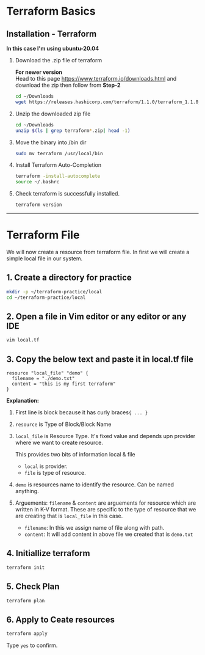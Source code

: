 # Terraform Basics

## Installation - Terraform

**In this case I'm using ubuntu-20.04**

1. Download the .zip file of terraform

    **For newer version**\
    Head to this page https://www.terraform.io/downloads.html and download the zip then follow from **Step-2**
    ```bash
    cd ~/Downloads
    wget https://releases.hashicorp.com/terraform/1.1.0/terraform_1.1.0_linux_amd64.zip
    ```
2. Unzip the downloaded zip file
    ```bash
    cd ~/Downloads
    unzip $(ls | grep terraform*.zip| head -1)
    ```
3. Move the binary into /bin dir
    ```bash
    sudo mv terraform /usr/local/bin
    ```
4. Install Terraform Auto-Completion
    ```bash
    terraform -install-autocomplete
    source ~/.bashrc
    ```
5. Check terraform is successfully installed.
    ```bash
    terraform version
    ```
---


# Terraform File

We will now create a resource from terraform file. In first we will create a simple local file in our system.

## 1. Create a directory for practice

```bash
mkdir -p ~/terraform-practice/local
cd ~/terraform-practice/local
```

## 2. Open a file in Vim editor or any editor or any IDE 

```bash
vim local.tf
```

## 3. Copy the below text and paste it in local.tf file
```hcl
resource "local_file" "demo" {
  filename = "./demo.txt"
  content = "this is my first terraform"
}
```
**Explanation:**
1. First line is block because it has curly braces`{ ... }`
2. `resource` is Type of Block/Block Name
3. `local_file` is Resource Type. It's fixed value and depends upn provider where we want to create resource.

    This provides two bits of information local & file

    * `local` is provider.
    * `file` is type of resource.
4. `demo` is resources name to identify the resource. Can be named anything.
5. Arguements: `filename` & `content` are arguements for resource which are written in K-V format. These are specific to the type of resource that we are creating that is `local_file` in this case.
    * `filename`: In this we assign name of file along with path. 
    * `content`: It will add content in above file we created that is `demo.txt`

## 4. Initiallize terraform

```bash
terraform init
```

## 5. Check Plan 

```bash
terraform plan
```

## 6. Apply to Ceate resources

```bash
terraform apply
```
Type `yes` to confirm.
